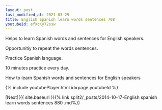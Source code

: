 ```yaml
---
layout: post
last_modified_at: 2021-03-29
title: English Spanish learn words sentences 708 
youtubeId: efXcKy72ssw
---
```

 
 
Helps to learn Spanish words and sentences for English speakers.

Opportunitiy to repeat the words sentences. 

Practice Spanish language. 
 
10 minutes practice every day. 
 
How to learn Spanish words and sentences for English speakers 
 
{% include youtubePlayer.html id=page.youtubeId %}
 
 
[Next]({{ site.baseurl }}{% link  split2/_posts/2014-10-17-English spanish learn words sentences 880 .md%})
 
